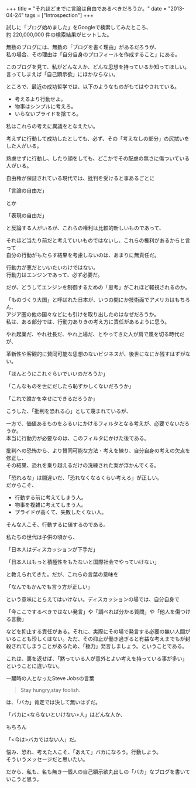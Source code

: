 +++
title = "それほどまでに言論は自由であるべきだろうか。"
date = "2013-04-24"
tags = ["Introspection"]
+++

試しに「ブログ始めました」をGoogleで検索してみたところ、  
約 220,000,000 件の検索結果がヒットした。

無数のブログには、無数の「ブログを書く理由」があるだろうが、  
私の場合、その理由は「自分自身のプロフィールを作成すること」にある。  

このブログを見て、私がどんな人か、どんな思想を持っているか知ってほしい。  
言ってしまえば「自己顕示欲」にほかならない。

ところで、最近の成功哲学では、以下のようなものがもてはやされている。

-   考えるより行動せよ。
-   物事はシンプルに考えろ。
-   いらないプライドを捨てろ。

私はこれらの考えに異議をとなえたい。  

考えずに行動して成功したとしても、必ず、その「考えなしの部分」の尻拭いをした人がいる。  

熟慮せずに行動し、したり顔をしても、どこかでその配慮の無さに傷ついている人がいる。

自由権が保証されている現代では、批判を受けると事あるごとに

「言論の自由だ」

とか

「表現の自由だ」

と反論する人がいるが、これらの権利は比較的新しいものであって、  

それほど当たり前だと考えていいものではないし、これらの権利があるからと言って  
自分の行動がもたらす結果を考慮しないのは、あまりに無責任だ。

行動力が悪だといいたいわけではない。  
行動力はエンジンであって、必ず必要だ。  

だが、どうしてエンジンを制御するための「思考」がこれほど軽視されるのか。

「ものづくり大国」と呼ばれた日本が、いつの間にか技術面でアメリカはもちろん、  
アジア圏の他の国々などにも引けを取り出したのはなぜだろうか。  
私は、ある部分では、行動力ありきの考え方に責任があるように思う。  

やれ起業だ、やれ社長だ、やれ上場だ、とやってきた人が肩で風を切る時代だが、  

革新性や客観的に賛同可能な思想のないビジネスが、後世になにか残すはずがない。

「ほんとうにこれぐらいでいいのだろうか」

「こんなものを世にだしたら恥ずかしくないだろうか」

「これで誰かを幸せにできるだろうか」

こうした、「批判を恐れる心」として蔑まれているが、  

一方で、価値あるものをふるいにかけるフィルタとなる考えが、必要でないだろうか。  
本当に行動力が必要なのは、このフィルタにかけた後である。  

批判への恐怖から、より賛同可能な方法・考えを練り、自分自身の考えの欠点を修正し、  
その結果、恐れを乗り越えるだけの洗練された案が浮かんでくる。

「恐れるな」は間違いだ、「恐れなくなるくらい考えろ」が正しい。  
だからこそ、

-   行動する前に考えてしまう人。
-   物事を複雑に考えてしまう人。
-   プライドが高くて、失敗したくない人。

そんな人こそ、行動するに値するのである。

私たちの世代は子供の頃から、

「日本人はディスカッションが下手だ」

「日本人はもっと積極性をもたないと国際社会でやっていけない」

と教えられてきた。だが、これらの言葉の意味を

「なんでもかんでも言う方が正しい」

という意味にとらえてはいけない。ディスカッションの場では、自分自身で  

「今ここでするべきではない発言」や「調べれば分かる質問」や「他人を傷つける言動」  

などを抑止する責任がある。それに、実際にその場で発言する必要の無い人間がいることも珍しくはない。ただ、その抑止が働き過ぎると有益な考えまでもが封殺されてしまうことがあるため、「極力」発言しましょう。ということである。  

これは、裏を返せば、「黙っている人が意外とよい考えを持っている事が多い」ということに違いない。

一躍時の人となったSteve Jobsの言葉

> Stay hungry,stay foolish.

は、「バカ」肯定では決して無いはずだ。

「バカに\<ならないといけない\>人」はどんな人か、

もちろん

「\<今は\>バカではない人」だ。

悩み、恐れ、考えた人こそ、「あえて」バカになろう。行動しよう。  
そういうメッセージだと思いたい。

だから、私も、名も無き一個人の自己顕示欲丸出しの「バカ」なブログを書いていこうと思う。
